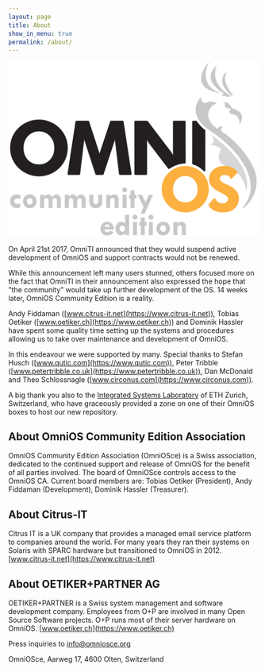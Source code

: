 ```yaml
---
layout: page
title: About
show_in_menu: true
permalink: /about/
---
```


<img class="img-responsive" src="/OmniOSce_logo.svg" />

On April 21st 2017, OmniTI announced that they would suspend active
development of OmniOS and support contracts would not be renewed.


While this announcement left many users stunned, others focused more on the
fact that OmniTI in their announcement also expressed the hope that "the
community" would take up further development of the OS.  14 weeks later,
OmniOS Community Edition is a reality.

Andy Fiddaman ([www.citrus-it.net](https://www.citrus-it.net)), Tobias
Oetiker ([www.oetiker.ch](https://www.oetiker.ch)) and Dominik Hassler have
spent some quality time setting up the systems and procedures allowing us to
take over maintenance and development of OmniOS.  

In this endeavour we were
supported by many.  Special thanks to Stefan Husch
([www.qutic.com](https://www.qutic.com)), Peter Tribble
([www.petertribble.co.uk](https://www.petertribble.co.uk)), Dan McDonald and
Theo Schlossnagle ([www.circonus.com](https://www.circonus.com)).

A big thank you also to the [Integrated Systems Laboratory](http://www.iis.ee.ethz.ch)
of ETH Zurich, Switzerland, who have graceously provided a zone on one of
their OmniOS boxes to host our new repository. 

## About OmniOS Community Edition Association

OmniOS Community Edition Association (OmniOSce) is a Swiss association, dedicated to the continued support and release of OmniOS for the benefit of all parties involved. The board of OmniOSce controls access to the OmniOS CA. Current board members are: Tobias Oetiker (President), Andy Fiddaman (Development), Dominik Hassler (Treasurer).

## About Citrus-IT

Citrus IT is a UK company that provides a managed email service platform to companies around the world. For many years they ran their systems on Solaris with SPARC hardware but transitioned to OmniOS in 2012.
[www.citrus-it.net](https://www.citrus-it.net)

## About OETIKER+PARTNER AG

OETIKER+PARTNER is a Swiss system management and software development company. Employees from O+P are involved in many Open Source Software projects. O+P runs most of their server hardware on OmniOS.
[www.oetiker.ch](https://www.oetiker.ch)


Press inquiries to [info@omniosce.org](mailto:info@omniosce.org)

OmniOSce, Aarweg 17, 4600 Olten, Switzerland

